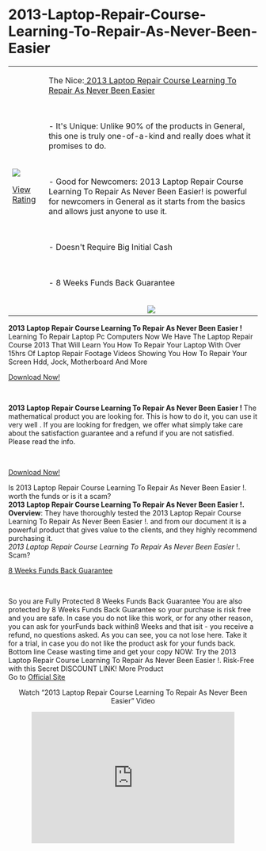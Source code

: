 2013-Laptop-Repair-Course-Learning-To-Repair-As-Never-Been-Easier
==================

<table width="100%" border="0" cellspacing="0" cellpadding="0">
  <tr>
    <td><a href="http://stepidea.com/cb/cb.php?s=paddydaddy"><img src="http://s.wordpress.com/mshots/v1/http%3A%2F%2Fcbengine.co%2Fpaddydaddy?w=300" border="0"></a><BR>

<a href="http://stepidea.com/cb/cb.php?s=paddydaddy">View Rating</a><br>
 </td>
    <td valign="top">
<p>The Nice:<a href="http://stepidea.com/cb/cb.php?s=paddydaddy"> 2013 Laptop Repair Course Learning To Repair As Never Been Easier</a></p><br>

<p>- It's Unique: Unlike 90% of the products in General, this one is truly one-of-a-kind and really does what it promises to do.</p><br>
<p>- Good for Newcomers: 2013 Laptop Repair Course Learning To Repair As Never Been Easier! is powerful for newcomers in General as it starts from the basics and allows just anyone to use it.</p><br>
<p>- Doesn't Require Big Initial Cash</p><br>
<p>- 8 Weeks Funds Back Guarantee</p><br>
<center>
<a href="http://stepidea.com/cb/cb.php?s=paddydaddy"><img src="http://www.cbengine.com/res/stat1/img/visit_website.png" border="0"></a><br></center>
    </td>
  </tr>

</table>
<b>2013 Laptop Repair Course Learning To Repair As Never Been Easier ! </b>Learning To Repair Laptop Pc Computers Now We Have The Laptop Repair Course 2013 That Will Learn You How To Repair Your Laptop With Over 15hrs Of Laptop Repair Footage Videos Showing You How To Repair Your Screen Hdd, Jock, Motherboard And More<br>
<p><a href="http://stepidea.com/cb/cb.php?s=paddydaddy">Download Now!</a></p><br>
<!--more-->  
<p><b>2013 Laptop Repair Course Learning To Repair As Never Been Easier ! </b>The  mathematical product you are looking for. This is how to do it, you can use it  very well . If you are looking for fredgen, we offer what  simply take care about the satisfaction guarantee  and a refund if you are not satisfied. Please read the   info.</p> <br>

<a href="http://stepidea.com/cb/cb.php?s=paddydaddy">Download Now!</a><br>

<p>Is 2013 Laptop Repair Course Learning To Repair As Never Been Easier !. worth the funds or is it a scam? <br>
<b>2013 Laptop Repair Course Learning To Repair As Never Been Easier !. Overview</b>: They have thoroughly tested the 2013 Laptop Repair Course Learning To Repair As Never Been Easier !. and from our document it is a powerful product that gives value to the clients, and they highly recommend purchasing it.<br>
<i>2013 Laptop Repair Course Learning To Repair As Never Been Easier</i> !. Scam?<br></p>


<p><a href="http://stepidea.com/cb/cb.php?s=paddydaddy">8 Weeks Funds Back Guarantee</a></p><br>
<p>So you are Fully Protected 8 Weeks Funds Back Guarantee You are also protected by 8 Weeks Funds Back Guarantee so your purchase is risk free and you are safe. In case you do not like this work, or for any other reason, you can ask for yourFunds back within8 Weeks  and that isit - you receive a refund, no questions asked. As you can see, you ca not lose here. Take it for a trial, in case you do not like the product ask for your funds back. Bottom line Cease wasting time and get your copy NOW: Try the 2013 Laptop Repair Course Learning To Repair As Never Been Easier !. Risk-Free with this Secret DISCOUNT LINK!  More Product<br>
Go to <a href="http://stepidea.com/cb/cb.php?s=paddydaddy"> Official Site</a></p>
<center><p>Watch “2013 Laptop Repair Course Learning To Repair As Never Been Easier” Video<p></center>
<center><iframe width="410" height="265" src="http://youtube.com/embed?listType=search;list=2013 Laptop Repair Course Learning To Repair As Never Been Easier" frameborder="0" allowfullscreen=""></iframe></center>
